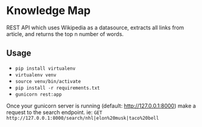 # Knowledge Map

REST API which uses Wikipedia as a datasource, extracts all links from article, and returns the top n number of words.

## Usage
* `pip install virtualenv`
* `virtualenv venv`
* `source venv/bin/activate`
* `pip install -r requirements.txt`
* `gunicorn rest:app`

Once your gunicorn server is running (default: http://127.0.0.1:8000) make a request to the search endpoint.
ie: `GET http://127.0.0.1:8000/search/nhl|elon%20musk|taco%20bell`